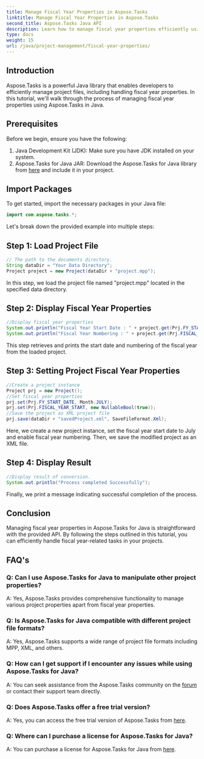```yaml
---
title: Manage Fiscal Year Properties in Aspose.Tasks
linktitle: Manage Fiscal Year Properties in Aspose.Tasks
second_title: Aspose.Tasks Java API
description: Learn how to manage fiscal year properties efficiently using Aspose.Tasks for Java. Step-by-step guide with examples provided.
type: docs
weight: 15
url: /java/project-management/fiscal-year-properties/
---
```

## Introduction
Aspose.Tasks is a powerful Java library that enables developers to efficiently manage project files, including handling fiscal year properties. In this tutorial, we'll walk through the process of managing fiscal year properties using Aspose.Tasks in Java.
## Prerequisites
Before we begin, ensure you have the following:
1. Java Development Kit (JDK): Make sure you have JDK installed on your system.
2. Aspose.Tasks for Java JAR: Download the Aspose.Tasks for Java library from [here](https://releases.aspose.com/tasks/java/) and include it in your project.

## Import Packages
To get started, import the necessary packages in your Java file:
```java
import com.aspose.tasks.*;
```

Let's break down the provided example into multiple steps:
## Step 1: Load Project File
```java
// The path to the documents directory.
String dataDir = "Your Data Directory";
Project project = new Project(dataDir + "project.mpp");
```
In this step, we load the project file named "project.mpp" located in the specified data directory.
## Step 2: Display Fiscal Year Properties
```java
//Display fiscal year properties
System.out.println("Fiscal Year Start Date : " + project.get(Prj.FY_START_DATE));
System.out.println("Fiscal Year Numbering : " + project.get(Prj.FISCAL_YEAR_START));
```
This step retrieves and prints the start date and numbering of the fiscal year from the loaded project.
## Step 3: Setting Project Fiscal Year Properties
```java
//Create a project instance
Project prj = new Project();
//Set fiscal year properties
prj.set(Prj.FY_START_DATE, Month.JULY);
prj.set(Prj.FISCAL_YEAR_START, new NullableBool(true));
//Save the project as XML project file
prj.save(dataDir + "savedProject.xml", SaveFileFormat.Xml);
```
Here, we create a new project instance, set the fiscal year start date to July and enable fiscal year numbering. Then, we save the modified project as an XML file.
## Step 4: Display Result
```java
//Display result of conversion.
System.out.println("Process completed Successfully");
```
Finally, we print a message indicating successful completion of the process.

## Conclusion
Managing fiscal year properties in Aspose.Tasks for Java is straightforward with the provided API. By following the steps outlined in this tutorial, you can efficiently handle fiscal year-related tasks in your projects.
## FAQ's
### Q: Can I use Aspose.Tasks for Java to manipulate other project properties?
A: Yes, Aspose.Tasks provides comprehensive functionality to manage various project properties apart from fiscal year properties.
### Q: Is Aspose.Tasks for Java compatible with different project file formats?
A: Yes, Aspose.Tasks supports a wide range of project file formats including MPP, XML, and others.
### Q: How can I get support if I encounter any issues while using Aspose.Tasks for Java?
A: You can seek assistance from the Aspose.Tasks community on the [forum](https://forum.aspose.com/c/tasks/15) or contact their support team directly.
### Q: Does Aspose.Tasks offer a free trial version?
A: Yes, you can access the free trial version of Aspose.Tasks from [here](https://releases.aspose.com/).
### Q: Where can I purchase a license for Aspose.Tasks for Java?
A: You can purchase a license for Aspose.Tasks for Java from [here](https://purchase.aspose.com/buy).
